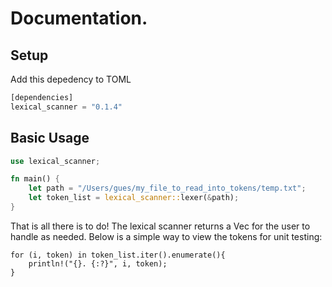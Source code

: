 # Documentation.

## Setup
Add this depedency to TOML
``` rust
[dependencies]
lexical_scanner = "0.1.4"
```

## Basic Usage
``` rust
use lexical_scanner;

fn main() {
    let path = "/Users/gues/my_file_to_read_into_tokens/temp.txt";
    let token_list = lexical_scanner::lexer(&path); 
}
```
That is all there is to do!  The lexical scanner returns a Vec<Token> for the user to handle as needed. Below is a simple way to view the tokens for unit testing:
```
for (i, token) in token_list.iter().enumerate(){
    println!("{}. {:?}", i, token);
}
```
